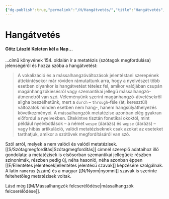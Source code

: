 ```yaml
---
{"dg-publish":true,"permalink":"/H/Hangátvetés/","title":"Hangátvetés","created":"2023-12-25T10:36","updated":"2023-12-25T10:36"}
---
```



# Hangátvetés

#### Götz László Keleten kél a Nap...

...című könyvének 154. oldalán ír a metatézis (szótagok megfordulása) jelenségéről és hozza szóba a hangátvetést:  
> A vokalizáció és a mássalhangzóváltozások jelentéstani szerepének áttekintésekor már röviden rámutattunk arra, hogy a nyelvészet több esetben olyankor is hangátvetést tételez fel, amikor valójában csupán magánhangzókiesésről vagy szemantikai jellegű mássalhangzó-átmenetről van szó. Véleményünk szerint magánhangzó-átvetésekről aligha beszélhetünk, mert a `durch` – `through`-féle (át, keresztül) változatok minden esetben nem hang-, hanem hangsúlyáthelyezés következményei. A mássalhangzók metatézise azonban elég gyakran előfordul a nyelvekben. Eltekintve tisztán fonetikai okoktól, mint például nyelvbotlások – a német `wespe` (darázs) és `wepse` (darázs) – vagy hibás artikuláció, valódi metatéziseknek csak azokat az eseteket tarthatjuk, amikor a szótövek megfordításáról van szó.  

Szól arról, melyek a nem valódi és valódi metatézisek.  
[[S/Szótagmegfordítás\|Szótagmegfordítás]] címnél szereplő adataihoz illő gondolata: a metatézisek is elsősorban szemantikai jellegűek: részben szinonimák, részben pedig új, néha hasonló, néha azonban éppen [[E/Ellentétes jelentések\|ellentétes jelentésű szavak]] képzésére szolgálnak.  
A latin `numerus` (szám) és a magyar [[N/Nyom\|nyomni]] szavak is szerinte feltehetőleg metatézisek voltak.  

Lásd még [[M/Mássalhangzók felcserélődése\|mássalhangzók felcserélődése]].  